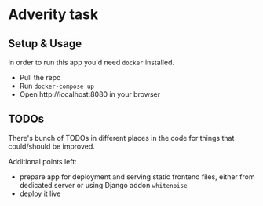 # Adverity task

## Setup & Usage
In order to run this app you'd need `docker` installed.
- Pull the repo
- Run `docker-compose up`
- Open http://localhost:8080 in your browser

## TODOs
There's bunch of TODOs in different places in the code for things that could/should be improved.

Additional points left:
- prepare app for deployment and serving static frontend files, 
either from dedicated server or using Django addon `whitenoise`
- deploy it live
